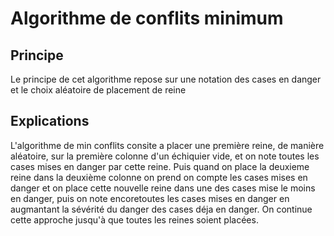 # Algorithme de conflits minimum

## Principe

Le principe de cet algorithme repose sur une notation des cases en danger et le choix aléatoire de placement de reine

## Explications

L'algorithme de min conflits consite a placer une première reine, de manière aléatoire, sur la première colonne d'un échiquier vide, et on note toutes les cases mises en danger par cette reine.
Puis quand on place la deuxieme reine dans la deuxième colonne on prend on compte les cases mises en danger et on place cette nouvelle reine dans une des cases mise le moins en danger, puis on note encoretoutes les cases mises en danger en augmantant la sévérité du danger des cases déja en danger. On continue cette approche jusqu'à que toutes les reines soient placées.

